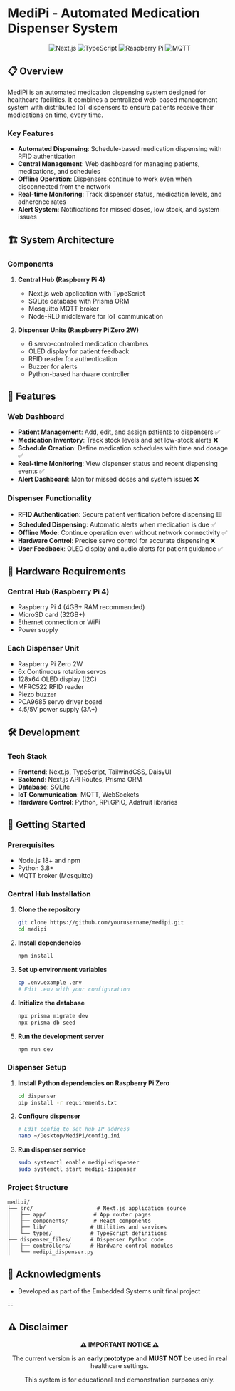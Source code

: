 # MediPi - Automated Medication Dispenser System

<div align="center">
  <img src="https://img.shields.io/badge/Next.js-15.0-black?style=for-the-badge&logo=next.js" alt="Next.js"/>
  <img src="https://img.shields.io/badge/TypeScript-5.0-blue?style=for-the-badge&logo=typescript" alt="TypeScript"/>
  <img src="https://img.shields.io/badge/Raspberry%20Pi-Compatible-red?style=for-the-badge&logo=raspberry-pi" alt="Raspberry Pi"/>
  <img src="https://img.shields.io/badge/MQTT-Protocol-purple?style=for-the-badge" alt="MQTT"/>
</div>

## 📋 Overview

MediPi is an automated medication dispensing system designed for healthcare facilities. It combines a centralized web-based management system with distributed IoT dispensers to ensure patients receive their medications on time, every time.

### Key Features

- **Automated Dispensing**: Schedule-based medication dispensing with RFID authentication
- **Central Management**: Web dashboard for managing patients, medications, and schedules
- **Offline Operation**: Dispensers continue to work even when disconnected from the network
- **Real-time Monitoring**: Track dispenser status, medication levels, and adherence rates
- **Alert System**: Notifications for missed doses, low stock, and system issues

## 🏗️ System Architecture

### Components

1. **Central Hub (Raspberry Pi 4)**

   - Next.js web application with TypeScript
   - SQLite database with Prisma ORM
   - Mosquitto MQTT broker
   - Node-RED middleware for IoT communication

2. **Dispenser Units (Raspberry Pi Zero 2W)**
   - 6 servo-controlled medication chambers
   - OLED display for patient feedback
   - RFID reader for authentication
   - Buzzer for alerts
   - Python-based hardware controller

## 📱 Features

### Web Dashboard

- **Patient Management**: Add, edit, and assign patients to dispensers ✅
- **Medication Inventory**: Track stock levels and set low-stock alerts ❌
- **Schedule Creation**: Define medication schedules with time and dosage ✅
- **Real-time Monitoring**: View dispenser status and recent dispensing events ✅
- **Alert Dashboard**: Monitor missed doses and system issues ❌

### Dispenser Functionality

- **RFID Authentication**: Secure patient verification before dispensing 🟨
- **Scheduled Dispensing**: Automatic alerts when medication is due ✅
- **Offline Mode**: Continue operation even without network connectivity ✅
- **Hardware Control**: Precise servo control for accurate dispensing ❌
- **User Feedback**: OLED display and audio alerts for patient guidance ✅

## 🔧 Hardware Requirements

### Central Hub (Raspberry Pi 4)

- Raspberry Pi 4 (4GB+ RAM recommended)
- MicroSD card (32GB+)
- Ethernet connection or WiFi
- Power supply

### Each Dispenser Unit

- Raspberry Pi Zero 2W
- 6x Continuous rotation servos
- 128x64 OLED display (I2C)
- MFRC522 RFID reader
- Piezo buzzer
- PCA9685 servo driver board
- 4.5/5V power supply (3A+)

## 🛠️ Development

### Tech Stack

- **Frontend**: Next.js, TypeScript, TailwindCSS, DaisyUI
- **Backend**: Next.js API Routes, Prisma ORM
- **Database**: SQLite
- **IoT Communication**: MQTT, WebSockets
- **Hardware Control**: Python, RPi.GPIO, Adafruit libraries

## 🚀 Getting Started

### Prerequisites

- Node.js 18+ and npm
- Python 3.8+
- MQTT broker (Mosquitto)

### Central Hub Installation

1. **Clone the repository**

   ```bash
   git clone https://github.com/yourusername/medipi.git
   cd medipi
   ```

2. **Install dependencies**

   ```bash
   npm install
   ```

3. **Set up environment variables**

   ```bash
   cp .env.example .env
   # Edit .env with your configuration
   ```

4. **Initialize the database**

   ```bash
   npx prisma migrate dev
   npx prisma db seed
   ```

5. **Run the development server**
   ```bash
   npm run dev
   ```

### Dispenser Setup

1. **Install Python dependencies on Raspberry Pi Zero**

   ```bash
   cd dispenser
   pip install -r requirements.txt
   ```

2. **Configure dispenser**

   ```bash
   # Edit config to set hub IP address
   nano ~/Desktop/MediPi/config.ini
   ```

3. **Run dispenser service**
   ```bash
   sudo systemctl enable medipi-dispenser
   sudo systemctl start medipi-dispenser
   ```

### Project Structure

```
medipi/
├── src/                    # Next.js application source
│   ├── app/               # App router pages
│   ├── components/        # React components
│   ├── lib/              # Utilities and services
│   └── types/            # TypeScript definitions
├── dispenser_files/      # Dispenser Python code
│   ├── controllers/      # Hardware control modules
│   └── medipi_dispenser.py
```

## 🙏 Acknowledgments

- Developed as part of the Embedded Systems unit final project

--

## ⚠️ Disclaimer

<div align="center">
  <p><strong>⚠️ IMPORTANT NOTICE ⚠️</strong></p>
  <p>The current version is an <strong>early prototype</strong> and <strong>MUST NOT</strong> be used in real healthcare settings.</p>
  <p>This system is for educational and demonstration purposes only.</p>
</div>
